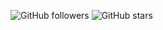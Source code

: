 ![GitHub followers](https://img.shields.io/github/followers/pablotorcu?style=social)
![GitHub stars](https://img.shields.io/github/stars/pablotorcu?style=social)
